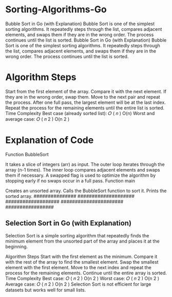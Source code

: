 # Sorting-Algorithms-Go
Bubble Sort in Go (with Explanation) Bubble Sort is one of the simplest sorting algorithms. It repeatedly steps through the list, compares adjacent elements, and swaps them if they are in the wrong order. The process continues until the list is sorted.
Bubble Sort in Go (with Explanation)
Bubble Sort is one of the simplest sorting algorithms. It repeatedly steps through the list, compares adjacent elements, and swaps them if they are in the wrong order. The process continues until the list is sorted.

# Algorithm Steps
Start from the first element of the array.
Compare it with the next element. If they are in the wrong order, swap them.
Move to the next pair and repeat the process.
After one full pass, the largest element will be at the last index.
Repeat the process for the remaining elements until the entire list is sorted.
Time Complexity
Best case (already sorted list): 
𝑂
(
𝑛
)
O(n)
Worst and average case: 
𝑂
(
𝑛
2
)
O(n 
2
 )

# Explanation of Code
Function BubbleSort

It takes a slice of integers (arr) as input.
The outer loop iterates through the array (n-1 times).
The inner loop compares adjacent elements and swaps them if necessary.
A swapped flag is used to optimize the algorithm by stopping early if no swaps occur in a full pass.
Function main

Creates an unsorted array.
Calls the BubbleSort function to sort it.
Prints the sorted array.
############### #################### ################### ###################### #################
## Selection Sort in Go (with Explanation)
Selection Sort is a simple sorting algorithm that repeatedly finds the minimum element from the unsorted part of the array and places it at the beginning.

Algorithm Steps
Start with the first element as the minimum.
Compare it with the rest of the array to find the smallest element.
Swap the smallest element with the first element.
Move to the next index and repeat the process for the remaining elements.
Continue until the entire array is sorted.
Time Complexity
Best case: 
𝑂
(
𝑛
2
)
O(n 
2
 )
Worst case: 
𝑂
(
𝑛
2
)
O(n 
2
 )
Average case: 
𝑂
(
𝑛
2
)
O(n 
2
 )
Selection Sort is not efficient for large datasets but works well for small lists.